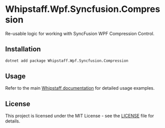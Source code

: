 # Whipstaff.Wpf.Syncfusion.Compression

Re-usable logic for working with SyncFusion WPF Compression Control.

## Installation

```bash
dotnet add package Whipstaff.Wpf.Syncfusion.Compression
```

## Usage

Refer to the main [Whipstaff documentation](https://github.com/dpvreony/whipstaff) for detailed usage examples.

## License

This project is licensed under the MIT License - see the [LICENSE](https://github.com/dpvreony/whipstaff/blob/main/LICENSE) file for details.
